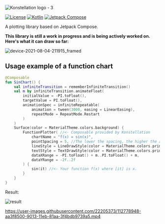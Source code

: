 ![Konstellation logo - 3](https://user-images.githubusercontent.com/22205373/131760981-76444b9a-97d1-481f-8fa4-16379a841f9c.png)

[![License](https://img.shields.io/badge/License-GNU%20v3.0-white.svg)](LICENSE)
[![Kotlin](https://img.shields.io/badge/Kotlin-1.5.21-blue.svg?logo=kotlin)](http://kotlinlang.org)
[![Jetpack Compose](https://img.shields.io/badge/Jetpack%20Compose-1.0.1-blue.svg?logo=android)](https://developer.android.com/jetpack/compose)

A plotting library based on Jetpack Compose.

**This library is still a work in progress and is being actively worked on. Here's what it can draw so far:**

![device-2021-08-04-211915_framed](https://user-images.githubusercontent.com/22205373/128276471-6e20e929-10b7-4f6d-b9af-603da8d0dee2.png)

## Usage example of a function chart

```Kotlin
@Composable
fun SinChart() {
    val infiniteTransition = rememberInfiniteTransition()
    val m by infiniteTransition.animateFloat(
        initialValue = -PI.toFloat(),
        targetValue = PI.toFloat(),
        animationSpec = infiniteRepeatable(
            animation = tween(3000, easing = LinearEasing),
            repeatMode = RepeatMode.Restart
        )
    )
    Surface(color = MaterialTheme.colors.background) {
        FunctionPlotter( //<- Composable provided by Konstellation
            chartName = "f(x) = sin(x)",
            pointSpacing = 5, //The lower the spacing, the higher the accuracy of the drawing.
            lineStyle = LineDrawStyle(color = MaterialTheme.colors.primary),
            textStyle = TextDrawStyle(color = MaterialTheme.colors.primary),
            dataXRange = -PI.toFloat() + m..PI.toFloat() + m,
            dataYRange = -2f..2f
        ) {
            sin(it) //<- Your function f(x) where [it] is x.
        }
    }
}
```
Result:

![result](https://user-images.githubusercontent.com/22205373/112779385-a19b7e80-9014-11eb-854e-ad86e6d93d52.gif)

https://user-images.githubusercontent.com/22205373/112778948-aa3f8500-9013-11eb-81aa-3f4bdb9739a5.mp4
